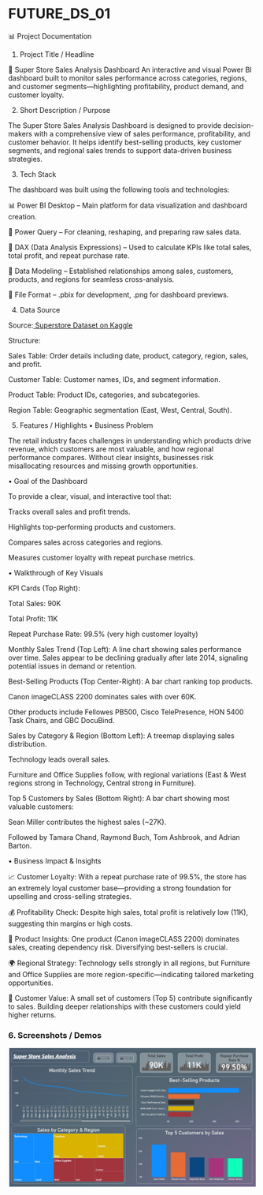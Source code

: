 # FUTURE_DS_01
📊 Project Documentation
1. Project Title / Headline

🛒 Super Store Sales Analysis Dashboard
An interactive and visual Power BI dashboard built to monitor sales performance across categories, regions, and customer segments—highlighting profitability, product demand, and customer loyalty.

2. Short Description / Purpose

The Super Store Sales Analysis Dashboard is designed to provide decision-makers with a comprehensive view of sales performance, profitability, and customer behavior. It helps identify best-selling products, key customer segments, and regional sales trends to support data-driven business strategies.

3. Tech Stack

The dashboard was built using the following tools and technologies:

📊 Power BI Desktop – Main platform for data visualization and dashboard creation.

📂 Power Query – For cleaning, reshaping, and preparing raw sales data.

🧠 DAX (Data Analysis Expressions) – Used to calculate KPIs like total sales, total profit, and repeat purchase rate.

📝 Data Modeling – Established relationships among sales, customers, products, and regions for seamless cross-analysis.

📁 File Format – .pbix for development, .png for dashboard previews.

4. Data Source

Source:<a href="https://www.kaggle.com/datasets/mohamed38/superstoredataset" target="_blank">
  Superstore Dataset on Kaggle
</a>


Structure:

Sales Table: Order details including date, product, category, region, sales, and profit.

Customer Table: Customer names, IDs, and segment information.

Product Table: Product IDs, categories, and subcategories.

Region Table: Geographic segmentation (East, West, Central, South).

5. Features / Highlights
• Business Problem

The retail industry faces challenges in understanding which products drive revenue, which customers are most valuable, and how regional performance compares. Without clear insights, businesses risk misallocating resources and missing growth opportunities.

• Goal of the Dashboard

To provide a clear, visual, and interactive tool that:

Tracks overall sales and profit trends.

Highlights top-performing products and customers.

Compares sales across categories and regions.

Measures customer loyalty with repeat purchase metrics.

• Walkthrough of Key Visuals

KPI Cards (Top Right):

Total Sales: 90K

Total Profit: 11K

Repeat Purchase Rate: 99.5% (very high customer loyalty)

Monthly Sales Trend (Top Left):
A line chart showing sales performance over time. Sales appear to be declining gradually after late 2014, signaling potential issues in demand or retention.

Best-Selling Products (Top Center-Right):
A bar chart ranking top products.

Canon imageCLASS 2200 dominates sales with over 60K.

Other products include Fellowes PB500, Cisco TelePresence, HON 5400 Task Chairs, and GBC DocuBind.

Sales by Category & Region (Bottom Left):
A treemap displaying sales distribution.

Technology leads overall sales.

Furniture and Office Supplies follow, with regional variations (East & West regions strong in Technology, Central strong in Furniture).

Top 5 Customers by Sales (Bottom Right):
A bar chart showing most valuable customers:

Sean Miller contributes the highest sales (~27K).

Followed by Tamara Chand, Raymond Buch, Tom Ashbrook, and Adrian Barton.

• Business Impact & Insights

📈 Customer Loyalty: With a repeat purchase rate of 99.5%, the store has an extremely loyal customer base—providing a strong foundation for upselling and cross-selling strategies.

💰 Profitability Check: Despite high sales, total profit is relatively low (11K), suggesting thin margins or high costs.

🛒 Product Insights: One product (Canon imageCLASS 2200) dominates sales, creating dependency risk. Diversifying best-sellers is crucial.

🌍 Regional Strategy: Technology sells strongly in all regions, but Furniture and Office Supplies are more region-specific—indicating tailored marketing opportunities.

👤 Customer Value: A small set of customers (Top 5) contribute significantly to sales. Building deeper relationships with these customers could yield higher returns.

### 6.	Screenshots / Demos
![Superstore Sles Analysis Dashboard Preview](https://github.com/Hamza-313/FUTURE_DS_01/blob/main/Snapshot%20of%20Superstore%20Dashboard.png)
